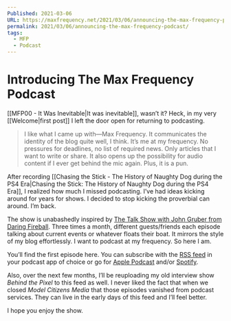 ```yaml
---
Published: 2021-03-06
URL: https://maxfrequency.net/2021/03/06/announcing-the-max-frequency-podcast/
permalink: 2021/03/06/announcing-the-max-frequency-podcast/
tags:
  - MFP
  - Podcast
---
```

# Introducing The Max Frequency Podcast

[[MFP00 - It Was Inevitable|It was inevitable]], wasn’t it? Heck, in my very [[Welcome|first post]] I left the door open for returning to podcasting.

> I like what I came up with—Max Frequency. It communicates the identity of the blog quite well, I think. It’s me at my frequency. No pressures for deadlines, no list of required news. Only articles that I want to write or share. It also opens up the possibility for audio content if I ever get behind the mic again. Plus, it is a pun.

After recording [[Chasing the Stick - The History of Naughty Dog during the PS4 Era|Chasing the Stick: The History of Naughty Dog during the PS4 Era]], I realized how much I missed podcasting. I’ve had ideas kicking around for years for shows. I decided to stop kicking the proverbial can around. I’m back.

The show is unabashedly inspired by [The Talk Show with John Gruber from Daring Fireball](https://daringfireball.net/thetalkshow/). Three times a month, different guests/friends each episode talking about current events or whatever floats their boat. It mirrors the style of my blog effortlessly. I want to podcast at my frequency. So here I am.

You’ll find the first episode here. You can subscribe with the [RSS feed](https://maxfrequency.libsyn.com/rss) in your podcast app of choice or go for [Apple Podcast](https://podcasts.apple.com/us/podcast/the-max-frequency-podcast/id1557043396) and/or [Spotify](https://open.spotify.com/show/3W1LwBNmhZ6s5QmQViWXKn).

Also, over the next few months, I’ll be reuploading my old interview show *Behind the Pixel* to this feed as well. I never liked the fact that when we closed *Model Citizens Media* that those episodes vanished from podcast services. They can live in the early days of this feed and I’ll feel better.

I hope you enjoy the show.